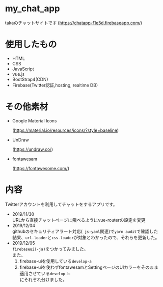 # my_chat_app

takaのチャットサイトです
(https://chatapp-f1e5d.firebaseapp.com/)

# 使用したもの
- HTML
- CSS
- JavaScript
- vue.js
- BootStrap4(CDN)
- Firebase(Twitter認証,hosting, realtime DB)

# その他素材
- Google Material Icons

    (https://material.io/resources/icons/?style=baseline)
- UnDraw

    (https://undraw.co/)
- fontawesam

    (https://fontawesome.com/)

# 内容
Twitterアカウントを利用してチャットをするアプリです。<br>
- 2019/11/30<br>
    URLから直接チャットページに飛べるようにvue-routerの設定を変更<br>
- 2019/12/04<br>
    githubのセキュリティアラート対応(` js-yaml`関連)で`yarn audit`で確認した結果、`url-loader`と`css-loader`が対象とわかったので、それらを更新した。<br>
- 2019/12/05<br>
    `firebaseui(-ja)`をつかってみました。<br>
    また、
    1. firebase-uiを使用している`develop-a`
    1. firebase-uiを使わずfontawesamとSettingページのUIカラーをそのまま適用させている`develop-b`<br>
    にそれぞれ分けました。
